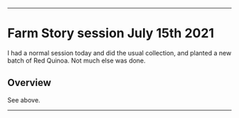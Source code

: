 
***

# Farm Story session July 15th 2021

I had a normal session today and did the usual collection, and planted a new batch of Red Quinoa. Not much else was done.

## Overview

See above.

***
